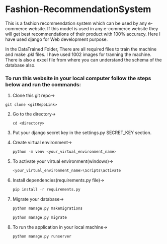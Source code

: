 # Fashion-RecommendationSystem
<p>This is a fashion recommendation system which can be used by any e-commerce website. If this model is used in any e-commerce website they will get best recommendations of their product with 100% accuracy. Here I have used django for Web development purpose.</p>
<p>In the DataTrained Folder, There are all required files to train the machine and make .pkl files. I have used 1002 images for tranning the machine. There is also a excel file from where you can understand the schema of the database also.</p>

### To run this website in your local computer follow the steps below and run the commands:

1. Clone this git repo->

  ```git
  git clone <gitRepoLink>
  ```
2. Go to the directory->

   ```git
   cd <directory>
   ```
   
3. Put your django secret key in the settings.py SECRET_KEY section.
   
4. Create virtual environment->
   
   ```python
   python -m venv <your_virtual_environment_name>
   ```
5. To activate your virtual environment(windows)->

   ```python
   <your_virtual_environment_name>\Scripts\activate
   ```
   
6. Install dependencies(requirements.py file)->
   
   ```python
   pip install -r requirements.py
   ```

7. Migrate your database->

   ```python
   python manage.py makemigrations
   ```

   ```python
   python manage.py migrate
   ```

8. To run the application in your local machine->
   
   ```python
   python manage.py runserver
   ```

 






   
